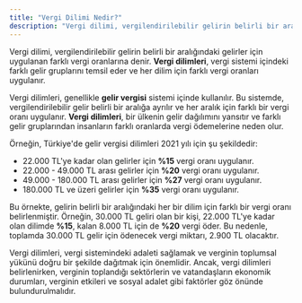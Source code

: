 ```yaml
---
title: "Vergi Dilimi Nedir?"
description: "Vergi dilimi, vergilendirilebilir gelirin belirli bir aralığındaki gelirler için uygulanan farklı vergi oranlarına denir"
---
```


Vergi dilimi, vergilendirilebilir gelirin belirli bir aralığındaki gelirler için uygulanan farklı vergi oranlarına denir. **Vergi dilimleri**, vergi sistemi içindeki farklı gelir gruplarını temsil eder ve her dilim için farklı vergi oranları uygulanır.

Vergi dilimleri, genellikle **gelir vergisi** sistemi içinde kullanılır. Bu sistemde, vergilendirilebilir gelir belirli bir aralığa ayrılır ve her aralık için farklı bir vergi oranı uygulanır. **Vergi dilimleri**, bir ülkenin gelir dağılımını yansıtır ve farklı gelir gruplarından insanların farklı oranlarda vergi ödemelerine neden olur.

Örneğin, Türkiye'de gelir vergisi dilimleri 2021 yılı için şu şekildedir:

- 22.000 TL'ye kadar olan gelirler için **%15** vergi oranı uygulanır.
- 22.000 - 49.000 TL arası gelirler için **%20** vergi oranı uygulanır.
- 49.000 - 180.000 TL arası gelirler için **%27** vergi oranı uygulanır.
- 180.000 TL ve üzeri gelirler için **%35** vergi oranı uygulanır.

Bu örnekte, gelirin belirli bir aralığındaki her bir dilim için farklı bir vergi oranı belirlenmiştir. Örneğin, 30.000 TL geliri olan bir kişi, 22.000 TL'ye kadar olan dilimde **%15**, kalan 8.000 TL için de **%20** vergi öder. Bu nedenle, toplamda 30.000 TL gelir için ödenecek vergi miktarı, 2.900 TL olacaktır.

Vergi dilimleri, vergi sistemindeki adaleti sağlamak ve verginin toplumsal yükünü doğru bir şekilde dağıtmak için önemlidir. Ancak, vergi dilimleri belirlenirken, verginin toplandığı sektörlerin ve vatandaşların ekonomik durumları, verginin etkileri ve sosyal adalet gibi faktörler göz önünde bulundurulmalıdır.
